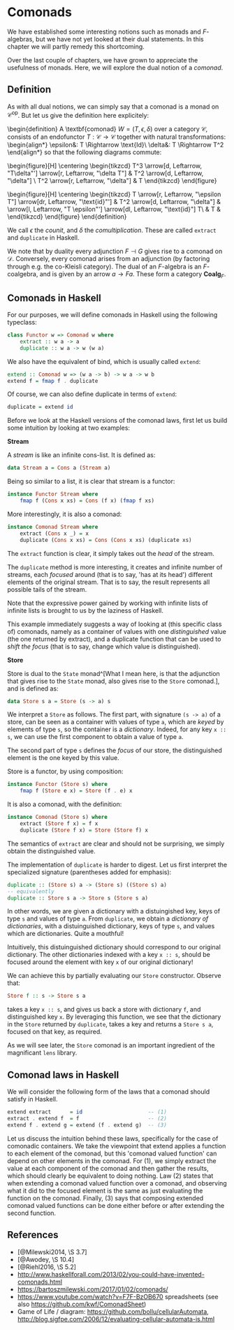 # Comonads

We have established some interesting notions such as monads and $F$-algebras, but we have not yet looked at their dual statements. In this chapter we will partly remedy this shortcoming.

Over the last couple of chapters, we have grown to appreciate the usefulness of monads. Here, we will explore the dual notion of a _comonad_.

## Definition

As with all dual notions, we can simply say that a comonad is a monad on $\mathcal{C}^{\text{op}}$. But let us give the definition here explicitely:

\begin{definition}
A \textbf{comonad} $W = (T, \epsilon, \delta)$ over a category $\mathcal{C}$, consists of
an endofunctor $T: \mathcal{C} \to \mathcal{C}$ together with natural
transformations:
\begin{align*}
\epsilon&: T \Rightarrow \text{Id}\\
\delta&: T \Rightarrow T^2
\end{align*}
so that the following diagrams commute:

\begin{figure}[H]
\centering
\begin{tikzcd}
T^3 \arrow[d, Leftarrow, "T\delta"'] \arrow[r, Leftarrow, "\delta T"] & T^2 \arrow[d, Leftarrow, "\delta"] \\
T^2 \arrow[r, Leftarrow, "\delta"] & T
\end{tikzcd}
\end{figure}

\begin{figure}[H]
\centering
\begin{tikzcd}
T \arrow[r, Leftarrow, "\epsilon T"] \arrow[dr, Leftarrow, "\text{id}"'] & T^2 \arrow[d, Leftarrow, "\delta"] & \arrow[l, Leftarrow, "T \epsilon"'] \arrow[dl, Leftarrow, "\text{id}"] T\\
  & T &
\end{tikzcd}
\end{figure}
\end{definition}

We call $\epsilon$ the _counit_, and $\delta$ the _comultiplication_. These are called `extract` and `duplicate` in Haskell.

We note that by duality every adjunction $F \dashv G$ gives rise to a comonad on $\mathcal{D}$. Conversely, every comonad arises from an adjunction (by factoring through e.g. the co-Kleisli category). The dual of an $F$-algebra is an $F$-coalgebra, and is given by an arrow $a \to Fa$. These form a category $\textbf{Coalg}_F$.

## Comonads in Haskell

For our purposes, we will define comonads in Haskell using the following typeclass:
```haskell
class Functor w => Comonad w where
    extract :: w a -> a
    duplicate :: w a -> w (w a)
```
We also have the equivalent of bind, which is usually called `extend`:
```haskell
extend :: Comonad w => (w a -> b) -> w a -> w b
extend f = fmap f . duplicate
```
Of course, we can also define duplicate in terms of `extend`:
```haskell
duplicate = extend id
```

Before we look at the Haskell versions of the comonad laws, first let us build some intuition by looking at two examples:

**Stream**

A _stream_ is like an infinite cons-list. It is defined as:
```haskell
data Stream a = Cons a (Stream a)
```
Being so similar to a list, it is clear that stream is a functor:
```haskell
instance Functor Stream where
    fmap f (Cons x xs) = Cons (f x) (fmap f xs)
```
More interestingly, it is also a comonad:
```haskell
instance Comonad Stream where
    extract (Cons x _) = x
    duplicate (Cons x xs) = Cons (Cons x xs) (duplicate xs)
```
The `extract` function is clear, it simply takes out the _head_ of the stream.

The `duplicate` method is more interesting, it creates and infinite number of streams, each _focused_ around (that is to say, 'has at its head') different elements of the original stream. That is to say, the result represents all possible tails of the stream.

Note that the expressive power gained by working with infinite lists of infinite lists is brought to us by the laziness of Haskell.

This example immediately suggests a way of looking at (this specific class of) comonads, namely as a container of values with one _distinguished_ value (the one returned by extract), and a duplicate function that can be used to _shift the focus_ (that is to say, change which value is distinguished).

**Store**

Store is dual to the `State` monad^[What I mean here, is that the adjunction that gives rise to the `State` monad, also gives rise to the `Store` comonad.], and is defined as:
```haskell
data Store s a = Store (s -> a) s
```
We interpret a `Store` as follows. The first part, with signature `(s -> a)` of a store, can be seen as a container with values of type `a`, which are _keyed_ by elements of type `s`, so the container is a _dictionary_. Indeed, for any key `x :: s`, we can use the first component to obtain a value of type `a`.

The second part of type `s` defines the _focus_ of our store, the distinguished element is the one keyed by this value.

Store is a functor, by using composition:
```haskell
instance Functor (Store s) where
    fmap f (Store e x) = Store (f . e) x
```
It is also a comonad, with the definition:
```haskell
instance Comonad (Store s) where
    extract (Store f x) = f x
    duplicate (Store f x) = Store (Store f) x
```
The semantics of `extract` are clear and should not be surprising, we simply obtain the distinguished value.

The implementation of `duplicate` is harder to digest. Let us first interpret the specialized signature (parentheses added for emphasis):
```haskell
duplicate :: (Store s) a -> (Store s) ((Store s) a)
-- equivalently
duplicate :: Store s a -> Store s (Store s a)
```
In other words, we are given a dictionary with a distuingished key, keys of type `s` and values of type `a`. From `duplicate`, we obtain a _dictionary of dictionaries_, with a distuinguished dictionary, keys of type `s`, and values which are dictionaries. Quite a mouthful!

Intuitively, this distuinguished dictionary should correspond to our original dictionary. The other dictionaries indexed with a key `x :: s`, should be focused around the element with key `x` of our original dictionary!

We can achieve this by partially evaluating our `Store` constructor. Observe that:
```haskell
Store f :: s -> Store s a
```
takes a key `x :: s`, and gives us back a store with dictionary `f`, and distinguished key `x`. By leveraging this function, we see that the dictionary in the `Store` returned by `duplicate`, takes a key and returns a `Store s a`, focused on that key, as required.

As we will see later, the `Store` comonad is an important ingredient of the magnificant `lens` library.

## Comonad laws in Haskell

We will consider the following form of the laws that a comonad should satisfy in
Haskell.

```haskell
extend extract      = id                     -- (1)
extract . extend f  = f                      -- (2)
extend f . extend g = extend (f . extend g)  -- (3)
```

Let us discuss the intuition behind these laws, specifically for the case of
comonadic containers. We take the viewpoint
that extend applies a function to each element of the comonad, but this
'comonad valued function' can depend on other elements in the comonad. For (1), we simply
extract the value at each component of the comonad and then gather the
results, which should clearly be equivalent to doing nothing. Law (2) states
that when extending a comonad valued function over a comonad, and observing what it did to
the focused element is the same as just evaluating the function on the comonad.
Finally, (3) says that composing extended comonad valued functions can be done
either before or after extending the second function.

## References

- [@Milewski2014, \S 3.7]
- [@Awodey, \S 10.4]
- [@Riehl2016, \S 5.2]
- <http://www.haskellforall.com/2013/02/you-could-have-invented-comonads.html>
- <https://bartoszmilewski.com/2017/01/02/comonads/>
- <https://www.youtube.com/watch?v=F7F-BzOB670> spreadsheets (see also <https://github.com/kwf/ComonadSheet>)
- Game of Life / diagram: <https://github.com/bollu/cellularAutomata>, <http://blog.sigfpe.com/2006/12/evaluating-cellular-automata-is.html>
